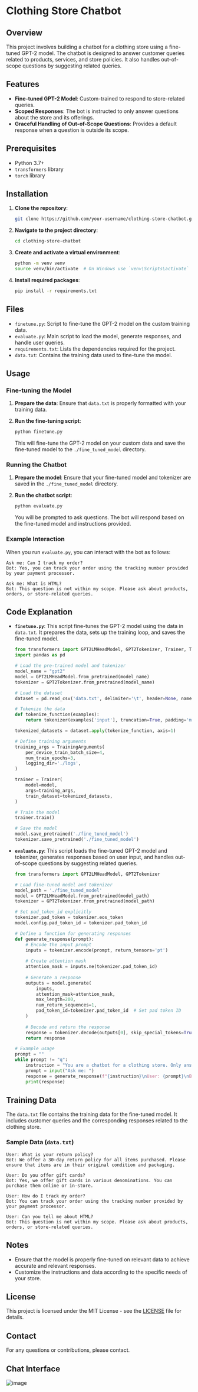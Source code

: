 # Clothing Store Chatbot

## Overview

This project involves building a chatbot for a clothing store using a fine-tuned GPT-2 model. The chatbot is designed to answer customer queries related to products, services, and store policies. It also handles out-of-scope questions by suggesting related queries.

## Features

- **Fine-tuned GPT-2 Model**: Custom-trained to respond to store-related queries.
- **Scoped Responses**: The bot is instructed to only answer questions about the store and its offerings.
- **Graceful Handling of Out-of-Scope Questions**: Provides a default response when a question is outside its scope.

## Prerequisites

- Python 3.7+
- `transformers` library
- `torch` library

## Installation

1. **Clone the repository**:
   ```bash
   git clone https://github.com/your-username/clothing-store-chatbot.git
   ```

2. **Navigate to the project directory**:
   ```bash
   cd clothing-store-chatbot
   ```

3. **Create and activate a virtual environment**:
   ```bash
   python -m venv venv
   source venv/bin/activate  # On Windows use `venv\Scripts\activate`
   ```

4. **Install required packages**:
   ```bash
   pip install -r requirements.txt
   ```

## Files

- `finetune.py`: Script to fine-tune the GPT-2 model on the custom training data.
- `evaluate.py`: Main script to load the model, generate responses, and handle user queries.
- `requirements.txt`: Lists the dependencies required for the project.
- `data.txt`: Contains the training data used to fine-tune the model.

## Usage

### Fine-tuning the Model

1. **Prepare the data**:
   Ensure that `data.txt` is properly formatted with your training data.

2. **Run the fine-tuning script**:
   ```bash
   python finetune.py
   ```
   This will fine-tune the GPT-2 model on your custom data and save the fine-tuned model to the `./fine_tuned_model` directory.

### Running the Chatbot

1. **Prepare the model**:
   Ensure that your fine-tuned model and tokenizer are saved in the `./fine_tuned_model` directory.

2. **Run the chatbot script**:
   ```bash
   python evaluate.py
   ```

   You will be prompted to ask questions. The bot will respond based on the fine-tuned model and instructions provided.

### Example Interaction

When you run `evaluate.py`, you can interact with the bot as follows:

```
Ask me: Can I track my order?
Bot: Yes, you can track your order using the tracking number provided by your payment processor.

Ask me: What is HTML?
Bot: This question is not within my scope. Please ask about products, orders, or store-related queries.
```

## Code Explanation

- **`finetune.py`**: This script fine-tunes the GPT-2 model using the data in `data.txt`. It prepares the data, sets up the training loop, and saves the fine-tuned model.

   ```python
   from transformers import GPT2LMHeadModel, GPT2Tokenizer, Trainer, TrainingArguments
   import pandas as pd

   # Load the pre-trained model and tokenizer
   model_name = "gpt2"
   model = GPT2LMHeadModel.from_pretrained(model_name)
   tokenizer = GPT2Tokenizer.from_pretrained(model_name)

   # Load the dataset
   dataset = pd.read_csv('data.txt', delimiter='\t', header=None, names=['input', 'output'])

   # Tokenize the data
   def tokenize_function(examples):
       return tokenizer(examples['input'], truncation=True, padding='max_length')

   tokenized_datasets = dataset.apply(tokenize_function, axis=1)

   # Define training arguments
   training_args = TrainingArguments(
       per_device_train_batch_size=4,
       num_train_epochs=3,
       logging_dir='./logs',
   )

   trainer = Trainer(
       model=model,
       args=training_args,
       train_dataset=tokenized_datasets,
   )

   # Train the model
   trainer.train()

   # Save the model
   model.save_pretrained('./fine_tuned_model')
   tokenizer.save_pretrained('./fine_tuned_model')
   ```

- **`evaluate.py`**: This script loads the fine-tuned GPT-2 model and tokenizer, generates responses based on user input, and handles out-of-scope questions by suggesting related queries.

   ```python
   from transformers import GPT2LMHeadModel, GPT2Tokenizer

   # Load fine-tuned model and tokenizer
   model_path = './fine_tuned_model'
   model = GPT2LMHeadModel.from_pretrained(model_path)
   tokenizer = GPT2Tokenizer.from_pretrained(model_path)

   # Set pad_token_id explicitly
   tokenizer.pad_token = tokenizer.eos_token
   model.config.pad_token_id = tokenizer.pad_token_id

   # Define a function for generating responses
   def generate_response(prompt):
       # Encode the input prompt
       inputs = tokenizer.encode(prompt, return_tensors='pt')
       
       # Create attention mask
       attention_mask = inputs.ne(tokenizer.pad_token_id)
       
       # Generate a response
       outputs = model.generate(
           inputs,
           attention_mask=attention_mask,
           max_length=200,
           num_return_sequences=1,
           pad_token_id=tokenizer.pad_token_id  # Set pad token ID
       )
       
       # Decode and return the response
       response = tokenizer.decode(outputs[0], skip_special_tokens=True)
       return response

   # Example usage
   prompt = ""
   while prompt != "q":
       instruction = "You are a chatbot for a clothing store. Only answer questions about our products, services, or store policies. If the question is outside your scope, respond with 'This question is not within my scope. Please ask about products, orders, or store-related queries.'"
       prompt = input("Ask me: ")
       response = generate_response(f"{instruction}\nUser: {prompt}\nBot:")
       print(response)
   ```

## Training Data

The `data.txt` file contains the training data for the fine-tuned model. It includes customer queries and the corresponding responses related to the clothing store.

### Sample Data (`data.txt`)

```
User: What is your return policy?
Bot: We offer a 30-day return policy for all items purchased. Please ensure that items are in their original condition and packaging.

User: Do you offer gift cards?
Bot: Yes, we offer gift cards in various denominations. You can purchase them online or in-store.

User: How do I track my order?
Bot: You can track your order using the tracking number provided by your payment processor.

User: Can you tell me about HTML?
Bot: This question is not within my scope. Please ask about products, orders, or store-related queries.
```

## Notes

- Ensure that the model is properly fine-tuned on relevant data to achieve accurate and relevant responses.
- Customize the instructions and data according to the specific needs of your store.

## License

This project is licensed under the MIT License - see the [LICENSE](LICENSE) file for details.

## Contact

For any questions or contributions, please contact.

## Chat Interface
![image](https://github.com/user-attachments/assets/d184c428-66b3-467a-bcae-5f6a64e1096e)


